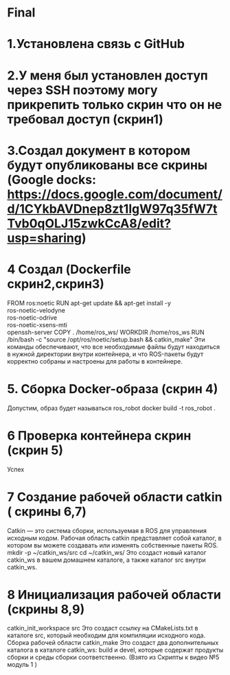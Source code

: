 # Final
# 1.Установлена связь с GitHub
# 2.У меня был установлен доступ через SSH поэтому могу прикрепить только скрин что он не требовал доступ (скрин1)
# 3.Создал документ в котором будут опубликованы все скрины (Google docks: https://docs.google.com/document/d/1CYkbAVDnep8zt1lgW97q35fW7tTvb0qOLJ15zwkCcA8/edit?usp=sharing)
# 4 Создал (Dockerfile скрин2,скрин3)
FROM ros:noetic
RUN apt-get update && apt-get install -y \
ros-noetic-velodyne \
ros-noetic-odrive \
ros-noetic-xsens-mti \
openssh-server
COPY . /home/ros_ws/
WORKDIR /home/ros_ws
RUN /bin/bash -c "source /opt/ros/noetic/setup.bash && catkin_make"
Эти команды обеспечивают, что все необходимые файлы будут находиться в нужной директории внутри контейнера, и что ROS-пакеты будут корректно собраны и настроены для работы в контейнере.
# 5. Сборка Docker-образа (скрин 4)
Допустим, образ будет называться ros_robot
docker build -t ros_robot .
# 6 Проверка контейнера скрин (скрин 5)
Успех
# 7 Создание рабочей области catkin ( скрины 6,7)
Catkin — это система сборки, используемая в ROS для управления исходным кодом.
Рабочая область catkin представляет собой каталог, в котором вы можете создавать
или изменять собственные пакеты ROS.
mkdir -p ~/catkin_ws/src
cd ~/catkin_ws/
Это создаст новый каталог catkin_ws в вашем домашнем каталоге, а также каталог src
внутри catkin_ws.
# 8 Инициализация рабочей области (скрины 8,9) 
catkin_init_workspace src
Это создаст ссылку на CMakeLists.txt в каталоге src, который необходим для
компиляции исходного кода.
Сборка рабочей области
catkin_make
Это создаст два дополнительных каталога в каталоге catkin_ws: build и devel,
которые содержат продукты сборки и среды сборки соответственно. (Взято из Скрипты к видео №5 модуль 1 ) 

